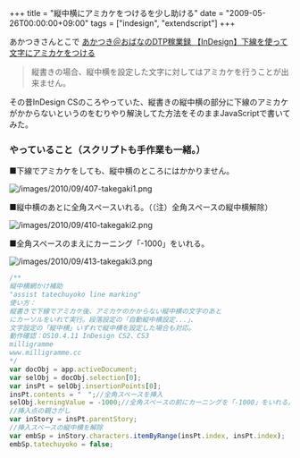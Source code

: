 +++
title = "縦中横にアミカケをつけるを少し助ける"
date = "2009-05-26T00:00:00+09:00"
tags = ["indesign", "extendscript"]
+++

あかつきさんとこで [あかつき＠おばなのDTP稼業録 【InDesign】下線を使って文字にアミカケをつける](http://pocketdtp.blog16.fc2.com/blog-entry-248.html) 

<blockquote>
縦書きの場合、縦中横を設定した文字に対してはアミカケを行うことが出来ません。
</blockquote>

その昔InDesign CSのころやっていた、縦書きの縦中横の部分に下線のアミカケがかからないというのをむりやり解決してた方法をそのままJavaScriptで書いてみた。

### やっていること（スクリプトも手作業も一緒。）

■下線でアミカケをしても、縦中横のところにはかかりません。

![/images/2010/09/407-takegaki1.png](/images/2010/09/407-takegaki1.png)

■縦中横のあとに全角スペースいれる。（（注）全角スペースの縦中横解除）

![/images/2010/09/410-takegaki2.png](/images/2010/09/410-takegaki2.png)

■全角スペースのまえにカーニング「-1000」をいれる。

![/images/2010/09/413-takegaki3.png](/images/2010/09/413-takegaki3.png)

```js
/**
縦中横網かけ補助
"assist tatechuyoko line marking"
使い方：
縦書きで下線でアミカケ後、アミカケのかからない縦中横の文字のあと
にカーソルをいれて実行。段落設定の「自動縦中横設定...」、
文字設定の「縦中横」いずれで縦中横を設定した場合も対応。
動作確認：OS10.4.11 InDesign CS2、CS3
milligramme
www.milligramme.cc
*/
var docObj = app.activeDocument;
var selObj = docObj.selection[0];
var insPt = selObj.insertionPoints[0];
insPt.contents = "　";//全角スペースを挿入
selObj.kerningValue = -1000;//全角スペースの前にカーニングを「-1000」をいれる。
//挿入点の親さがし
var inStory = insPt.parentStory;
//挿入スペースの縦中横を解除
var embSp = inStory.characters.itemByRange(insPt.index, insPt.index);
embSp.tatechuyoko = false;
```